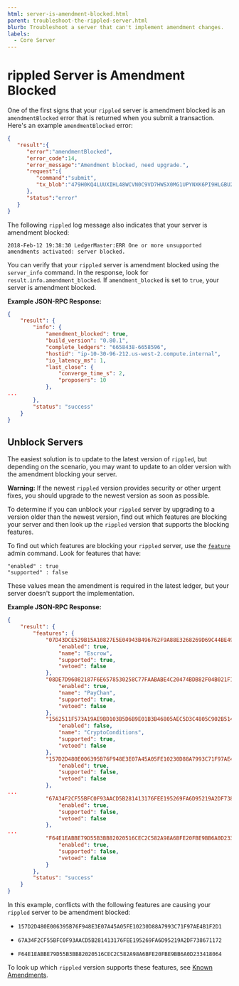 ```yaml
---
html: server-is-amendment-blocked.html
parent: troubleshoot-the-rippled-server.html
blurb: Troubleshoot a server that can't implement amendment changes.
labels:
  - Core Server
---
```


# rippled Server is Amendment Blocked

One of the first signs that your `rippled` server is amendment blocked is an `amendmentBlocked` error that is returned when you submit a transaction. Here's an example `amendmentBlocked` error:

```json
{
   "result":{
      "error":"amendmentBlocked",
      "error_code":14,
      "error_message":"Amendment blocked, need upgrade.",
      "request":{
         "command":"submit",
         "tx_blob":"479H0KQ4LUUXIHL48WCVN0C9VD7HWSX0MG1UPYNXK6PI9HLGBU2U10K3HPFJSROFEG5VD749WDPHWSHXXO72BOSY2G8TWUDOJNLRTR9LTT8PSOB9NNZ485EY2RD9D80FLDFRBVMP1RKMELILD7I922D6TBCAZK30CSV6KDEDUMYABE0XB9EH8C4LE98LMU91I9ZV2APETJD4AYFEN0VNMIT1XQ122Y2OOXO45GJ737HHM5XX88RY7CXHVWJ5JJ7NYW6T1EEBW9UE0NLB2497YBP9V1XVAEK8JJYVRVW0L03ZDXFY8BBHP6UBU7ZNR0JU9GJQPNHG0DK86S4LLYDN0BTCF4KWV2J4DEB6DAX4BDLNPT87MM75G70DFE9W0R6HRNWCH0X075WHAXPSH7S3CSNXPPA6PDO6UA1RCCZOVZ99H7968Q37HACMD8EZ8SU81V4KNRXM46N520S4FVZNSJHA"
      },
      "status":"error"
   }
}
```

The following `rippled` log message also indicates that your server is amendment blocked:

```
2018-Feb-12 19:38:30 LedgerMaster:ERR One or more unsupported amendments activated: server blocked.
```

You can verify that your `rippled` server is amendment blocked using the `server_info` command. In the response, look for `result.info.amendment_blocked`. If `amendment_blocked` is set to `true`, your server is amendment blocked.

**Example JSON-RPC Response:**

```json
{
    "result": {
        "info": {
            "amendment_blocked": true,
            "build_version": "0.80.1",
            "complete_ledgers": "6658438-6658596",
            "hostid": "ip-10-30-96-212.us-west-2.compute.internal",
            "io_latency_ms": 1,
            "last_close": {
                "converge_time_s": 2,
                "proposers": 10
            },
...
        },
        "status": "success"
    }
}
```


## Unblock Servers

The easiest solution is to update to the latest version of `rippled`, but depending on the scenario, you may want to update to an older version with the amendment blocking your server.

**Warning:** If the newest `rippled` version provides security or other urgent fixes, you should upgrade to the newest version as soon as possible.

To determine if you can unblock your `rippled` server by upgrading to a version older than the newest version, find out which features are blocking your server and then look up the `rippled` version that supports the blocking features.

To find out which features are blocking your `rippled` server, use the [`feature`](feature.html) admin command. Look for features that have:

```
"enabled" : true
"supported" : false
```

These values mean the amendment is required in the latest ledger, but your server doesn't support the implementation.

**Example JSON-RPC Response:**

```json
{
    "result": {
        "features": {
            "07D43DCE529B15A10827E5E04943B496762F9A88E3268269D69C44BE49E21104": {
                "enabled": true,
                "name": "Escrow",
                "supported": true,
                "vetoed": false
            },
            "08DE7D96082187F6E6578530258C77FAABABE4C20474BDB82F04B021F1A68647": {
                "enabled": true,
                "name": "PayChan",
                "supported": true,
                "vetoed": false
            },
            "1562511F573A19AE9BD103B5D6B9E01B3B46805AEC5D3C4805C902B514399146": {
                "enabled": false,
                "name": "CryptoConditions",
                "supported": true,
                "vetoed": false
            },
            "157D2D480E006395B76F948E3E07A45A05FE10230D88A7993C71F97AE4B1F2D1": {
                "enabled": true,
                "supported": false,
                "vetoed": false
            },
...
            "67A34F2CF55BFC0F93AACD5B281413176FEE195269FA6D95219A2DF738671172": {
                "enabled": true,
                "supported": false,
                "vetoed": false
            },
...
            "F64E1EABBE79D55B3BB82020516CEC2C582A98A6BFE20FBE9BB6A0D233418064": {
                "enabled": true,
                "supported": false,
                "vetoed": false
            }
        },
        "status": "success"
    }
}
```

In this example, conflicts with the following features are causing your `rippled` server to be amendment blocked:

* `157D2D480E006395B76F948E3E07A45A05FE10230D88A7993C71F97AE4B1F2D1`

* `67A34F2CF55BFC0F93AACD5B281413176FEE195269FA6D95219A2DF738671172`

* `F64E1EABBE79D55B3BB82020516CEC2C582A98A6BFE20FBE9BB6A0D233418064`

To look up which `rippled` version supports these features, see [Known Amendments](known-amendments.html).
